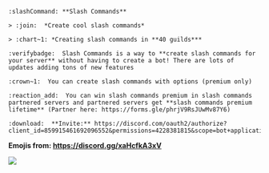 ```
:slashCommand: **Slash Commands** 

> :join:  *Create cool slash commands*

> :chart~1: *Creating slash commands in **40 guilds***

:verifybadge:  Slash Commands is a way to **create slash commands for your server** without having to create a bot! There are lots of updates adding tons of new features 

:crown~1:  You can create slash commands with options (premium only)

:reaction_add:  You can win slash commands premium in slash commands partnered servers and partnered servers get **slash commands premium lifetime** (Partner here: https://forms.gle/phrjV9RsJUwMv87Y6)

:download:  **Invite:** https://discord.com/oauth2/authorize?client_id=859915461692096552&permissions=4228381815&scope=bot+applications.commands 
```

**Emojis from: https://discord.gg/xaHcfkA3xV**

<a href="https://discord.gg/ANzBrkcXZy"><img src="https://invidget.switchblade.xyz/xaHcfkA3xV" /></a>